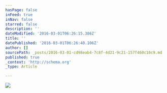 ```yaml
---
hasPage: false
inFeed: true
inNav: false
starred: false
description: ''
dateModified: '2016-03-01T06:26:15.386Z'
title: ''
datePublished: '2016-03-01T06:26:40.106Z'
author: []
sourcePath: _posts/2016-03-01-cd98eab4-7c8f-4d21-9c21-157f460c10c9.md
published: true
_context: 'http://schema.org'
_type: Article

---
```

![](https://the-grid-user-content.s3-us-west-2.amazonaws.com/521f2eaf-d076-4449-87c8-d1813fa15c11.jpg)